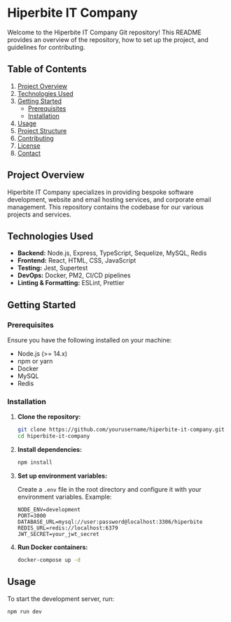 # Hiperbite IT Company

Welcome to the Hiperbite IT Company Git repository! This README provides an overview of the repository, how to set up the project, and guidelines for contributing.

## Table of Contents

1. [Project Overview](#project-overview)
2. [Technologies Used](#technologies-used)
3. [Getting Started](#getting-started)
    - [Prerequisites](#prerequisites)
    - [Installation](#installation)
4. [Usage](#usage)
5. [Project Structure](#project-structure)
6. [Contributing](#contributing)
7. [License](#license)
8. [Contact](#contact)

## Project Overview

Hiperbite IT Company specializes in providing bespoke software development, website and email hosting services, and corporate email management. This repository contains the codebase for our various projects and services.

## Technologies Used

- **Backend:** Node.js, Express, TypeScript, Sequelize, MySQL, Redis
- **Frontend:** React, HTML, CSS, JavaScript
- **Testing:** Jest, Supertest
- **DevOps:** Docker, PM2, CI/CD pipelines
- **Linting & Formatting:** ESLint, Prettier

## Getting Started

### Prerequisites

Ensure you have the following installed on your machine:

- Node.js (>= 14.x)
- npm or yarn
- Docker
- MySQL
- Redis

### Installation

1. **Clone the repository:**

    ```bash
    git clone https://github.com/yourusername/hiperbite-it-company.git
    cd hiperbite-it-company
    ```

2. **Install dependencies:**

    ```bash
    npm install
    ```

3. **Set up environment variables:**

    Create a `.env` file in the root directory and configure it with your environment variables. Example:

    ```env
    NODE_ENV=development
    PORT=3000
    DATABASE_URL=mysql://user:password@localhost:3306/hiperbite
    REDIS_URL=redis://localhost:6379
    JWT_SECRET=your_jwt_secret
    ```

4. **Run Docker containers:**

    ```bash
    docker-compose up -d
    ```

## Usage

To start the development server, run:

```bash
npm run dev
